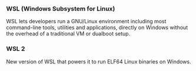### WSL (Windows Subsystem for Linux)

WSL lets developers run a GNU/Linux environment including most command-line tools, utilities and applications, directly on Windows without the overhead of a traditional VM or dualboot setup.

### WSL 2

New version of WSL that powers it to run ELF64 Linux binaries on Windows. 